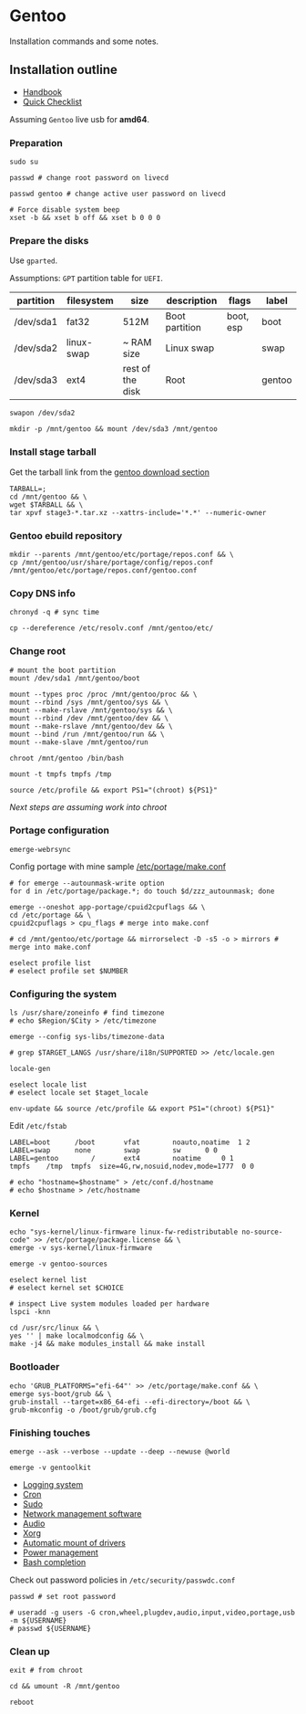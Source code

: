 # Gentoo

Installation commands and some notes.

## Installation outline

- [Handbook](https://wiki.gentoo.org/wiki/Handbook:AMD64)
- [Quick Checklist](https://wiki.gentoo.org/wiki/Quick_Installation_Checklist)

Assuming `Gentoo` live usb for **amd64**.

### Preparation

```
sudo su
```

```
passwd # change root password on livecd
```

```
passwd gentoo # change active user password on livecd
```

```
# Force disable system beep
xset -b && xset b off && xset b 0 0 0
```

### Prepare the disks

Use `gparted`.

Assumptions: `GPT` partition table for `UEFI`.

| partition | filesystem | size             | description    | flags | label |
|-----------|------------|------------------|----------------|-------|-------|
| /dev/sda1 | fat32      | 512M             | Boot partition | boot, esp | boot |
| /dev/sda2 | linux-swap | ~ RAM size       | Linux swap     |       | swap |
| /dev/sda3 | ext4       | rest of the disk | Root           |       | gentoo |

```
swapon /dev/sda2
```

```
mkdir -p /mnt/gentoo && mount /dev/sda3 /mnt/gentoo
```

### Install stage tarball

Get the tarball link from the [gentoo download section](https://www.gentoo.org/downloads/)

```
TARBALL=; 
cd /mnt/gentoo && \
wget $TARBALL && \
tar xpvf stage3-*.tar.xz --xattrs-include='*.*' --numeric-owner
```

### Gentoo ebuild repository

```
mkdir --parents /mnt/gentoo/etc/portage/repos.conf && \
cp /mnt/gentoo/usr/share/portage/config/repos.conf /mnt/gentoo/etc/portage/repos.conf/gentoo.conf
```

### Copy DNS info

```
chronyd -q # sync time
```

```
cp --dereference /etc/resolv.conf /mnt/gentoo/etc/
```

### Change root

```
# mount the boot partition
mount /dev/sda1 /mnt/gentoo/boot
```

```
mount --types proc /proc /mnt/gentoo/proc && \
mount --rbind /sys /mnt/gentoo/sys && \
mount --make-rslave /mnt/gentoo/sys && \
mount --rbind /dev /mnt/gentoo/dev && \
mount --make-rslave /mnt/gentoo/dev && \
mount --bind /run /mnt/gentoo/run && \
mount --make-slave /mnt/gentoo/run
```

```
chroot /mnt/gentoo /bin/bash
```

```
mount -t tmpfs tmpfs /tmp
```

```
source /etc/profile && export PS1="(chroot) ${PS1}"
```

_Next steps are assuming work into chroot_

### Portage configuration

```
emerge-webrsync
```

Config portage with mine sample [/etc/portage/make.conf](src/make.conf)

```
# for emerge --autounmask-write option
for d in /etc/portage/package.*; do touch $d/zzz_autounmask; done
```

```
emerge --oneshot app-portage/cpuid2cpuflags && \
cd /etc/portage && \
cpuid2cpuflags > cpu_flags # merge into make.conf
```

```
# cd /mnt/gentoo/etc/portage && mirrorselect -D -s5 -o > mirrors # merge into make.conf
```

```
eselect profile list
# eselect profile set $NUMBER
```

### Configuring the system

```
ls /usr/share/zoneinfo # find timezone
# echo $Region/$City > /etc/timezone
```

```
emerge --config sys-libs/timezone-data
```

```
# grep $TARGET_LANGS /usr/share/i18n/SUPPORTED >> /etc/locale.gen
```

```
locale-gen
```

```
eselect locale list
# eselect locale set $taget_locale
```

```
env-update && source /etc/profile && export PS1="(chroot) ${PS1}"
```

Edit `/etc/fstab`

```
LABEL=boot		/boot		vfat		noauto,noatime	1 2
LABEL=swap		none		swap		sw		0 0
LABEL=gentoo		/		ext4		noatime		0 1
tmpfs    /tmp  tmpfs  size=4G,rw,nosuid,nodev,mode=1777  0 0
```

```
# echo "hostname=$hostname" > /etc/conf.d/hostname
# echo $hostname > /etc/hostname
```

### Kernel

```
echo "sys-kernel/linux-firmware linux-fw-redistributable no-source-code" >> /etc/portage/package.license && \
emerge -v sys-kernel/linux-firmware
```

```
emerge -v gentoo-sources
```

```
eselect kernel list
# eselect kernel set $CHOICE
```

```
# inspect Live system modules loaded per hardware
lspci -knn
```

```
cd /usr/src/linux && \
yes '' | make localmodconfig && \
make -j4 && make modules_install && make install
```

### Bootloader

```
echo 'GRUB_PLATFORMS="efi-64"' >> /etc/portage/make.conf && \
emerge sys-boot/grub && \
grub-install --target=x86_64-efi --efi-directory=/boot && \
grub-mkconfig -o /boot/grub/grub.cfg
```

### Finishing touches

```
emerge --ask --verbose --update --deep --newuse @world
```

```
emerge -v gentoolkit
```

- [Logging system](doc/logger.md)
- [Cron](doc/cron.md)
- [Sudo](doc/sudo.md)
- [Network management software](doc/networkmanager.md)
- [Audio](doc/audio.md)
- [Xorg](doc/xorg.md)
- [Automatic mount of drivers](doc/udisks.md)
- [Power management](doc/power_management.md)
- [Bash completion](doc/bash_completion.md)

Check out password policies in `/etc/security/passwdc.conf`

```
passwd # set root password
```

```
# useradd -g users -G cron,wheel,plugdev,audio,input,video,portage,usb -m ${USERNAME}
# passwd ${USERNAME}
```

### Clean up

```
exit # from chroot
```

```
cd && umount -R /mnt/gentoo
```

```
reboot
```
